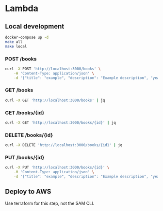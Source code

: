 # Lambda

## Local development

```bash
docker-compose up -d
make all
make local
```

### POST /books

```bash
curl -X POST 'http://localhost:3000/books' \
    -H 'Content-Type: application/json' \
    -d '{"title": "example", "description": "Example description", "year": 2023}'
```

### GET /books

```bash
curl -X GET 'http://localhost:3000/books' | jq
```

### GET /books/{id}

```bash
curl -X GET 'http://localhost:3000/books/{id}' | jq
```

### DELETE /books/{id}

```bash
curl -X DELETE 'http://localhost:3000/books/{id}' | jq
```

### PUT /books/{id}

```bash
curl -X PUT 'http://localhost:3000/books/{id}' \
    -H 'Content-Type: application/json' \
    -d '{"title": "example", "description": "Example description", "year": 2023}'
```

## Deploy to AWS

Use terraform for this step, not the SAM CLI.
